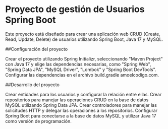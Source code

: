 # Proyecto de gestión de Usuarios Spring Boot
Este proyecto está diseñado para crear una aplicación web CRUD (Create, Read, Update, Delete) de usuarios utilizando Spring Boot, Java 17 y MySQL.

##Configuración del proyecto

Crear el proyecto utilizando Spring Initializr, seleccionando "Maven Project" con Java 17 y elige las dependencias necesarias, como "Spring Web", "Spring Data JPA", "MySQL Driver", "Lombok" y "Spring Boot DevTools".
Configurar las dependencias en el archivo build.gradle amoelcodigo.com.

##Desarrollo del proyecto

Crear entidades para los usuarios y configurar la relación entre ellas.
Crear repositorios para manejar las operaciones CRUD en la base de datos MySQL utilizando Spring Data JPA.
Crear controladores para manejar las solicitudes HTTP y delegar las operaciones a los repositorios.
Configurar Spring Boot para conectarse a la base de datos MySQL y utilizar Java 17 como versión de programación.
